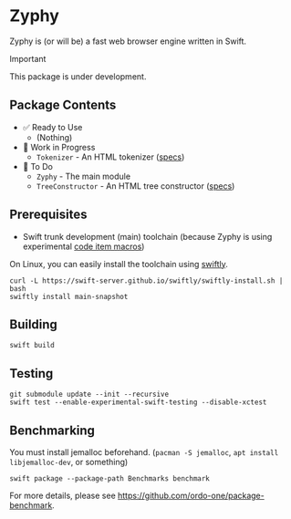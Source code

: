 # Zyphy

Zyphy is (or will be) a fast web browser engine written in Swift.

> [!IMPORTANT]
> This package is under development.

## Package Contents

- ✅ Ready to Use
  - (Nothing)
- 🚧 Work in Progress
  - `Tokenizer` - An HTML tokenizer ([specs](https://html.spec.whatwg.org/multipage/parsing.html#tokenization))
- 🥚 To Do
  - `Zyphy` - The main module
  - `TreeConstructor` - An HTML tree constructor ([specs](https://html.spec.whatwg.org/multipage/parsing.html#tree-construction))

## Prerequisites

- Swift trunk development (main) toolchain (because Zyphy is using experimental [code item macros](https://github.com/apple/swift-evolution/blob/main/visions/macros.md#macro-roles))

On Linux, you can easily install the toolchain using [swiftly](https://swift-server.github.io/swiftly/).

```shell
curl -L https://swift-server.github.io/swiftly/swiftly-install.sh | bash
swiftly install main-snapshot
```

## Building

```shell
swift build
```

## Testing

```shell
git submodule update --init --recursive
swift test --enable-experimental-swift-testing --disable-xctest
```

## Benchmarking

You must install jemalloc beforehand. (`pacman -S jemalloc`, `apt install libjemalloc-dev`, or something)

```shell
swift package --package-path Benchmarks benchmark
```

For more details, please see https://github.com/ordo-one/package-benchmark.
